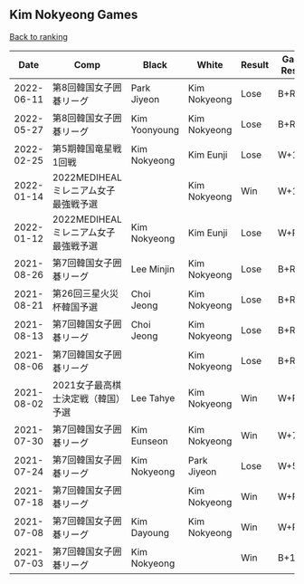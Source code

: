 ## Kim Nokyeong Games

[Back to ranking](../../index.md)




| **Date** | **Comp** | **Black** | **White** | **Result** | **Game Result** | **Komi** | **Rating** | **Diff** | 
| --- | --- | --- | --- | --- | --- | --- | --- | --- |
| 2022-06-11 | 第8回韓国女子囲碁リーグ | Park Jiyeon | Kim Nokyeong | Lose | B+R | 6.5 | 2642 | 58 | 
| 2022-05-27 | 第8回韓国女子囲碁リーグ | Kim Yoonyoung | Kim Nokyeong | Lose | B+R | 6.5 | 2584 | 132 | 
| 2022-02-25 | 第5期韓国竜星戦1回戦 | Kim Nokyeong | Kim Eunji | Lose | W+1.5 | 6.5 | 2452 | -28 | 
| 2022-01-14 | 2022MEDIHEALミレニアム女子最強戦予選 |  | Kim Nokyeong | Win | W+15.5 | 6.5 | 2480 | -13 | 
| 2022-01-12 | 2022MEDIHEALミレニアム女子最強戦予選 | Kim Nokyeong | Kim Eunji | Lose | W+R | 6.5 | 2493 | -113 | 
| 2021-08-26 | 第7回韓国女子囲碁リーグ | Lee Minjin | Kim Nokyeong | Lose | B+R | 6.5 | 2606 | 0 | 
| 2021-08-21 | 第26回三星火災杯韓国予選 | Choi Jeong | Kim Nokyeong | Lose | B+R | 6.5 | 2606 | 18 | 
| 2021-08-13 | 第7回韓国女子囲碁リーグ | Choi Jeong | Kim Nokyeong | Lose | B+R | 6.5 | 2588 | 3 | 
| 2021-08-06 | 第7回韓国女子囲碁リーグ |  | Kim Nokyeong | Lose | B+R | 6.5 | 2585 | -58 | 
| 2021-08-02 | 2021女子最高棋士決定戦（韓国）予選 | Lee Tahye | Kim Nokyeong | Win | W+R | 6.5 | 2643 | -18 | 
| 2021-07-30 | 第7回韓国女子囲碁リーグ | Kim Eunseon | Kim Nokyeong | Win | W+7.5 | 6.5 | 2661 | 99 | 
| 2021-07-24 | 第7回韓国女子囲碁リーグ | Kim Nokyeong | Park Jiyeon | Lose | W+5.5 | 6.5 | 2562 | -33 | 
| 2021-07-18 | 第7回韓国女子囲碁リーグ |  | Kim Nokyeong | Win | W+R | 6.5 | 2595 | 89 | 
| 2021-07-08 | 第7回韓国女子囲碁リーグ | Kim Dayoung | Kim Nokyeong | Win | W+R | 6.5 | 2506 | 190 | 
| 2021-07-03 | 第7回韓国女子囲碁リーグ | Kim Nokyeong |  | Win | B+11.5 | 6.5 | 2316 | missing |




